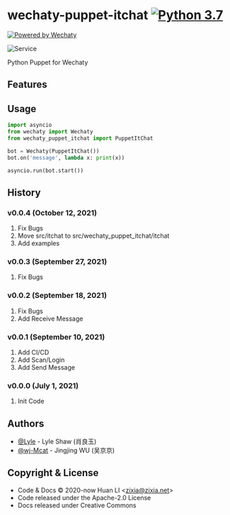 # wechaty-puppet-itchat [![Python 3.7](https://img.shields.io/badge/python-3.7+-blue.svg)](https://www.python.org/downloads/release/python-370/) 

[![Powered by Wechaty](https://img.shields.io/badge/Powered%20By-Wechaty-brightgreen.svg)](https://github.com/wechaty/wechaty)

![Service](https://wechaty.github.io/wechaty-puppet-service/images/hostie.png)

Python Puppet for Wechaty

## Features


## Usage

```python
import asyncio
from wechaty import Wechaty
from wechaty_puppet_itchat import PuppetItChat

bot = Wechaty(PuppetItChat())
bot.on('message', lambda x: print(x))

asyncio.run(bot.start())
```

## History

### v0.0.4 (October 12, 2021)

1. Fix Bugs
2. Move src/itchat to src/wechaty_puppet_itchat/itchat
3. Add examples

### v0.0.3 (September 27, 2021)

1. Fix Bugs

### v0.0.2 (September 18, 2021)

1. Fix Bugs
2. Add Receive Message

### v0.0.1 (September 10, 2021)

1. Add CI/CD
2. Add Scan/Login
3. Add Send Message

### v0.0.0 (July 1, 2021)

1. Init Code

## Authors

- [@Lyle](https://github.com/lyleshaw) - Lyle Shaw (肖良玉)
- [@wj-Mcat](https://github.com/wj-Mcat) - Jingjing WU (吴京京)

## Copyright & License

* Code & Docs © 2020-now Huan LI \<zixia@zixia.net\>
* Code released under the Apache-2.0 License
* Docs released under Creative Commons
